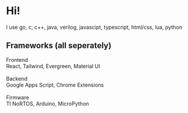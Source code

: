 # Hi!
I use go, c, c++, java, verilog, javascipt, typescript, html/css, lua, python<br>

## Frameworks (all seperately)
Frontend <br>
React, Tailwind, Evergreen, Material UI <br>
<br>
Backend <br>
Google Apps Script, Chrome Extensions <br>
<br>
Firmware <br>
TI NoRTOS, Arduino, MicroPython <br>

<!--
**evanyip05/evanYip05** is a ✨ _special_ ✨ repository because its `README.md` (this file) appears on your GitHub profile.

Here are some ideas to get you started:

- 🔭 I’m currently working on ...
- 🌱 I’m currently learning ...
- 👯 I’m looking to collaborate on ...
- 🤔 I’m looking for help with ...
- 💬 Ask me about ...
- 📫 How to reach me: ...
- 😄 Pronouns: ...
- ⚡ Fun fact: ...
-->
